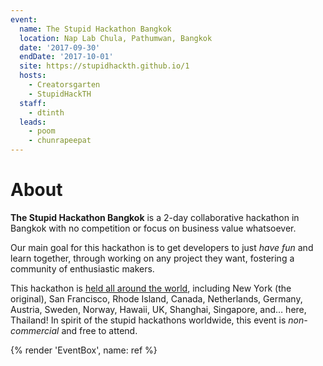 ```yaml
---
event:
  name: The Stupid Hackathon Bangkok
  location: Nap Lab Chula, Pathumwan, Bangkok
  date: '2017-09-30'
  endDate: '2017-10-01'
  site: https://stupidhackth.github.io/1
  hosts:
    - Creatorsgarten
    - StupidHackTH
  staff:
    - dtinth
  leads:
    - poom
    - chunrapeepat
---
```


# About

**The Stupid Hackathon Bangkok** is a 2-day collaborative hackathon in Bangkok with no competition or focus on business value whatsoever.

Our main goal for this hackathon is to get developers to just _have fun_ and learn together, through working on any project they want, fostering a community of enthusiastic makers.

This hackathon is [held all around the world](https://gist.github.com/cheeaun/c3fe6cbb11aef1e146a3474dccf63b87), including New York (the original), San Francisco, Rhode Island, Canada, Netherlands, Germany, Austria, Sweden, Norway, Hawaii, UK, Shanghai, Singapore, and… here, Thailand! In spirit of the stupid hackathons worldwide, this event is _non-commercial_ and free to attend.

{% render 'EventBox', name: ref %}
